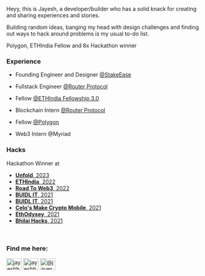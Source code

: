 


Heyy, this is Jayesh, a developer/builder who has a solid knack for creating and sharing experiences and stories. 

Building random ideas, banging my head with design challenges and finding out ways to hack around problems is my usual to-do list. 

Polygon, ETHIndia Fellow and 8x Hackathon winner

### Experience

- Founding Engineer and Designer [@StakeEase](https://stakeease.com/)

- Fullstack Engineer [@Router Protocol](https://routerprotocol.com/)

- Fellow [@ETHIndia Fellowship 3.0](https://eif3.devfolio.co/)

- Blockchain Intern [@Router Protocol](https://routerprotocol.com/)

- Fellow [@Polygon](https://polygon.technology/polygon-fellowship/)

- Web3 Intern @Myriad


### Hacks
Hackathon Winner at
- [**Unfold**, 2023](https://devfolio.co/projects/bridge-ai-fc28)
- [**ETHIndia**, 2022](https://devfolio.co/projects/panda-wallet-698f)
- [**Road To Web3**, 2022](https://showcase.ethglobal.com/roadtoweb3/stroller-protocol)
- [**BUIDL IT**, 2021](https://devfolio.co/projects/shatranj-d063)
- [**BUIDL IT**, 2021](https://devfolio.co/projects/dsip-4481)
- [**Celo's Make Crypto Mobile**, 2021](https://devpost.com/software/certify-d6htlu)
- [**EthOdysey**, 2021](https://devfolio.co/projects/marsmello-a90e)
- [**Bhilai Hacks**, 2021]()


<br/>

<h3 align="left">Find me here:</h3>
<p align="left">
<a href="https://twitter.com/0xJayesh" target="blank"><img align="center" src="https://raw.githubusercontent.com/rahuldkjain/github-profile-readme-generator/master/src/images/icons/Social/twitter.svg" alt="jayeshbhole_" height="30" width="40" /></a>
<a href="https://linkedin.com/in/jayesh-bhole-701086193" target="blank"><img align="center" src="https://raw.githubusercontent.com/rahuldkjain/github-profile-readme-generator/master/src/images/icons/Social/linked-in-alt.svg" alt="jayeshbhole" height="30" width="40" /></a>
<a href="https://0xjayesh.medium.com" target="blank"><img align="center" src="https://raw.githubusercontent.com/rahuldkjain/github-profile-readme-generator/master/src/images/icons/Social/medium.svg" alt="@jayeshbhole" height="30" width="40" /></a>
</p>


<br/>
